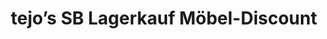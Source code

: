 ---
title: "tejo’s SB Lagerkauf Möbel-Discount"
url: /schleswig/tejos-sb-lagerkauf-moebel-discount/
shop: Möbel
---